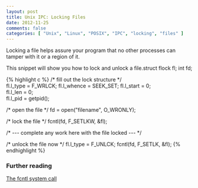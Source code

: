 ```yaml
---
layout: post
title: Unix IPC: Locking Files
date: 2012-11-25
comments: false
categories: [ "Unix", "Linux", "POSIX", "IPC", "locking", "files" ]
---
```


Locking a file helps assure your program that no other processes can tamper with it or a region of it.

This snippet will show you how to lock and unlock a file.struct flock fl;
int fd;

{% highlight c %}
/* fill out the lock structure */   
fl.l_type   = F_WRLCK; 
fl.l_whence = SEEK_SET;
fl.l_start  = 0;       
fl.l_len    = 0;       
fl.l_pid    = getpid();
 
/* open the file */
fd = open("filename", O_WRONLY);
 
/* lock the file */
fcntl(fd, F_SETLKW, &fl);
 
/* --- complete any work here with the file locked --- */
 
/* unlock the file now */
fl.l_type   = F_UNLCK; 
fcntl(fd, F_SETLK, &fl);
{% endhighlight %}

### Further reading
[The fcntl system call](http://unixhelp.ed.ac.uk/CGI/man-cgi?fcntl)